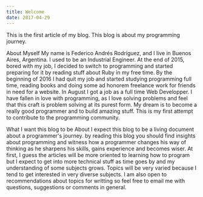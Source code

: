 ```yaml
---
title: Welcome
date: 2017-04-29
---
```


This is the first article of my blog. This blog is about my
programming journey.

About Myself
My name is Federico Andrés Rodríguez, and I live in Buenos Aires, Argentina.
I used to be an Industrial Engineer. At the end of 2015, bored with my job,
I decided to switch to programming and started preparing for it by reading
stuff about Ruby in my free time.
By the beginning of 2016 I had quit my job and started studying programming full time,
reading books and doing some ad honorem freelance work for friends in need for a website.
In August I got a job as a full time Web Developper.
I have fallen in love with programming, as I love solving problems and feel that
this craft is problem solving at its purest form. My dream is to become a
really good programmer and to build amazing stuff.
This is my first attempt to contribute to the programming community.

What I want this blog to be About
I expect this blog to be a living document about a programmer's journey. by reading
this blog you should find insights about programming and witness how a programmer
changes his way of thinking as he sharpens his skills, gains experience and 
becomes wiser.
At first, I guess the articles will be more oriented to learning how to program
but I expect to get into more technical stuff as time goes by and my understanding
of some subjects grows. Topics will be very varied because I tend to get interested
in very diverse subjects.
I am also open to recommendations about topics for writting so
feel free to email me with questions, suggestions or comments in general.
